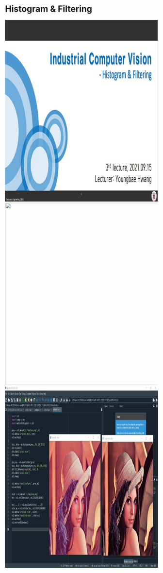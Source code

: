 # **Histogram & Filtering** 

<img src="./3주차 강의.jpg"  width="800" height="600">
<img src="./수업중 실습.jpg"  width="800" height="600">
<img src="./수업중 실습 2.jpg"  width="800" height="600">
</p>

